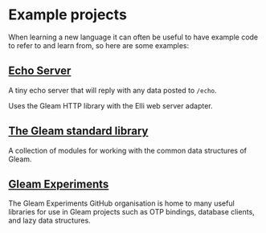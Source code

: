 # Example projects

When learning a new language it can often be useful to have example code to
refer to and learn from, so here are some examples:


## [Echo Server](https://github.com/gleam-lang/example-echo-server)


A tiny echo server that will reply with any data posted to `/echo`.

Uses the Gleam HTTP library with the Elli web server adapter.


## [The Gleam standard library](https://github.com/gleam-lang/stdlib)

A collection of modules for working with the common data structures of Gleam.


## [Gleam Experiments](https://github.com/gleam-experiments)

The Gleam Experiments GitHub organisation is home to many useful libraries
for use in Gleam projects such as OTP bindings, database clients, and lazy
data structures.
